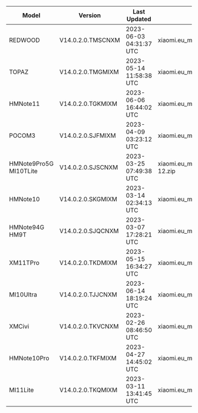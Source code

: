 | Model | Version | Last Updated | File Name | Size | Download Link |
| ---- | ---- | ---- | ---- | ---- | ---- |
| REDWOOD | V14.0.2.0.TMSCNXM | 2023-06-03 04:31:37 UTC | xiaomi.eu_multi_REDWOOD_V14.0.2.0.TMSCNXM_v14-13.zip | 4.8 GB | [SourceForge](https://sourceforge.net/projects/xiaomi-eu-multilang-miui-roms/files/xiaomi.eu/MIUI-STABLE-RELEASES/MIUIv14/xiaomi.eu_multi_REDWOOD_V14.0.2.0.TMSCNXM_v14-13.zip/download) |
| TOPAZ | V14.0.2.0.TMGMIXM | 2023-05-14 11:58:38 UTC | xiaomi.eu_multi_TOPAZ_V14.0.2.0.TMGMIXM_v14-13.zip | 4.4 GB | [SourceForge](https://sourceforge.net/projects/xiaomi-eu-multilang-miui-roms/files/xiaomi.eu/MIUI-STABLE-RELEASES/MIUIv14/xiaomi.eu_multi_TOPAZ_V14.0.2.0.TMGMIXM_v14-13.zip/download) |
| HMNote11 | V14.0.2.0.TGKMIXM | 2023-06-06 16:44:02 UTC | xiaomi.eu_multi_HMNote11_V14.0.2.0.TGKMIXM_v14-13.zip | 4.0 GB | [SourceForge](https://sourceforge.net/projects/xiaomi-eu-multilang-miui-roms/files/xiaomi.eu/MIUI-STABLE-RELEASES/MIUIv14/xiaomi.eu_multi_HMNote11_V14.0.2.0.TGKMIXM_v14-13.zip/download) |
| POCOM3 | V14.0.2.0.SJFMIXM | 2023-04-09 03:23:12 UTC | xiaomi.eu_multi_POCOM3_V14.0.2.0.SJFMIXM_v14-12.zip | 3.7 GB | [SourceForge](https://sourceforge.net/projects/xiaomi-eu-multilang-miui-roms/files/xiaomi.eu/MIUI-STABLE-RELEASES/MIUIv14/xiaomi.eu_multi_POCOM3_V14.0.2.0.SJFMIXM_v14-12.zip/download) |
| HMNote9Pro5G MI10TLite | V14.0.2.0.SJSCNXM | 2023-03-25 07:49:38 UTC | xiaomi.eu_multi_HMNote9Pro5G_MI10TLite_V14.0.2.0.SJSCNXM_v14-12.zip | 3.9 GB | [SourceForge](https://sourceforge.net/projects/xiaomi-eu-multilang-miui-roms/files/xiaomi.eu/MIUI-STABLE-RELEASES/MIUIv14/xiaomi.eu_multi_HMNote9Pro5G_MI10TLite_V14.0.2.0.SJSCNXM_v14-12.zip/download) |
| HMNote10 | V14.0.2.0.SKGMIXM | 2023-03-14 02:34:13 UTC | xiaomi.eu_multi_HMNote10_V14.0.2.0.SKGMIXM_v14-12.zip | 3.7 GB | [SourceForge](https://sourceforge.net/projects/xiaomi-eu-multilang-miui-roms/files/xiaomi.eu/MIUI-STABLE-RELEASES/MIUIv14/xiaomi.eu_multi_HMNote10_V14.0.2.0.SKGMIXM_v14-12.zip/download) |
| HMNote94G HM9T | V14.0.2.0.SJQCNXM | 2023-03-07 17:28:21 UTC | xiaomi.eu_multi_HMNote94G_HM9T_V14.0.2.0.SJQCNXM_v14-12.zip | 3.7 GB | [SourceForge](https://sourceforge.net/projects/xiaomi-eu-multilang-miui-roms/files/xiaomi.eu/MIUI-STABLE-RELEASES/MIUIv14/xiaomi.eu_multi_HMNote94G_HM9T_V14.0.2.0.SJQCNXM_v14-12.zip/download) |
| XM11TPro | V14.0.2.0.TKDMIXM | 2023-05-15 16:34:27 UTC | xiaomi.eu_multi_XM11TPro_V14.0.2.0.TKDMIXM_v14-13.zip | 4.9 GB | [SourceForge](https://sourceforge.net/projects/xiaomi-eu-multilang-miui-roms/files/xiaomi.eu/MIUI-STABLE-RELEASES/MIUIv14/xiaomi.eu_multi_XM11TPro_V14.0.2.0.TKDMIXM_v14-13.zip/download) |
| MI10Ultra | V14.0.2.0.TJJCNXM | 2023-06-14 18:19:24 UTC | xiaomi.eu_multi_MI10Ultra_V14.0.2.0.TJJCNXM_v14-13.zip | 4.5 GB | [SourceForge](https://sourceforge.net/projects/xiaomi-eu-multilang-miui-roms/files/xiaomi.eu/MIUI-STABLE-RELEASES/MIUIv14/xiaomi.eu_multi_MI10Ultra_V14.0.2.0.TJJCNXM_v14-13.zip/download) |
| XMCivi | V14.0.2.0.TKVCNXM | 2023-02-26 08:46:50 UTC | xiaomi.eu_multi_XMCivi_V14.0.2.0.TKVCNXM_v14-13.zip | 4.9 GB | [SourceForge](https://sourceforge.net/projects/xiaomi-eu-multilang-miui-roms/files/xiaomi.eu/MIUI-STABLE-RELEASES/MIUIv14/xiaomi.eu_multi_XMCivi_V14.0.2.0.TKVCNXM_v14-13.zip/download) |
| HMNote10Pro | V14.0.2.0.TKFMIXM | 2023-04-27 14:45:02 UTC | xiaomi.eu_multi_HMNote10Pro_V14.0.2.0.TKFMIXM_v14-13.zip | 4.0 GB | [SourceForge](https://sourceforge.net/projects/xiaomi-eu-multilang-miui-roms/files/xiaomi.eu/MIUI-STABLE-RELEASES/MIUIv14/xiaomi.eu_multi_HMNote10Pro_V14.0.2.0.TKFMIXM_v14-13.zip/download) |
| MI11Lite | V14.0.2.0.TKQMIXM | 2023-03-11 13:41:45 UTC | xiaomi.eu_multi_MI11Lite_V14.0.2.0.TKQMIXM_v14-13.zip | 4.0 GB | [SourceForge](https://sourceforge.net/projects/xiaomi-eu-multilang-miui-roms/files/xiaomi.eu/MIUI-STABLE-RELEASES/MIUIv14/xiaomi.eu_multi_MI11Lite_V14.0.2.0.TKQMIXM_v14-13.zip/download) |
